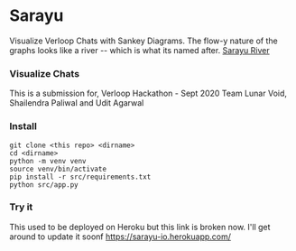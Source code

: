 # Sarayu

Visualize Verloop Chats with Sankey Diagrams. The flow-y nature of the graphs looks like a river -- which is what its named after. [Sarayu River](https://en.wikipedia.org/wiki/Sarayu)

### Visualize Chats

This is a submission for,
Verloop Hackathon - Sept 2020
Team Lunar Void, Shailendra Paliwal and Udit Agarwal


### Install

```
git clone <this repo> <dirname>
cd <dirname>
python -m venv venv
source venv/bin/activate
pip install -r src/requirements.txt
python src/app.py
```

### Try it

This used to be deployed on Heroku but this link is broken now. I'll get around to update it soonf
https://sarayu-io.herokuapp.com/